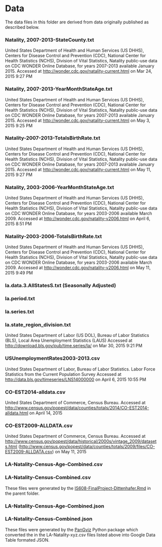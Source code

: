 # Data

The data files in this folder are derived from data originally published as described below.

### Natality, 2007-2013-StateCounty.txt
United States Department of Health and Human Services (US DHHS), Centers for Disease Control and Prevention
(CDC), National Center for Health Statistics (NCHS), Division of Vital Statistics, Natality public-use data on CDC
WONDER Online Database, for years 2007-2013 available January 2015. Accessed at http://wonder.cdc.gov/natality-current.html on Mar 24, 2015 9:27 PM

### Natality, 2007-2013-YearMonthStateAge.txt
United States Department of Health and Human Services (US DHHS), Centers for Disease Control and Prevention
(CDC), National Center for Health Statistics (NCHS), Division of Vital Statistics, Natality public-use data on CDC
WONDER Online Database, for years 2007-2013 available January 2015. Accessed at http://wonder.cdc.gov/natality-current.html on May 3, 2015 9:25 PM

### Natality-2007-2013-TotalsBirthRate.txt
United States Department of Health and Human Services (US DHHS), Centers for Disease Control and Prevention
(CDC), National Center for Health Statistics (NCHS), Division of Vital Statistics, Natality public-use data on CDC
WONDER Online Database, for years 2007-2013 available January 2015. Accessed at http://wonder.cdc.gov/natality-current.html on May 11, 2015 9:27 PM

### Natality, 2003-2006-YearMonthStateAge.txt
United States Department of Health and Human Services (US DHHS), Centers for Disease Control and Prevention
(CDC), National Center for Health Statistics (NCHS), Division of Vital Statistics, Natality public-use data on CDC
WONDER Online Database, for years 2003-2006 available March 2009. Accessed at http://wonder.cdc.gov/natality-v2006.html on April 6, 2015 8:51 PM

### Natality-2003-2006-TotalsBirthRate.txt
United States Department of Health and Human Services (US DHHS), Centers for Disease Control and Prevention
(CDC), National Center for Health Statistics (NCHS), Division of Vital Statistics, Natality public-use data on CDC
WONDER Online Database, for years 2003-2006 available March 2009. Accessed at http://wonder.cdc.gov/natality-v2006.html on May 11, 2015 9:49 PM

### la.data.3.AllStatesS.txt (Seasonally Adjusted)
### la.period.txt	
### la.series.txt
### la.state_region_division.txt
United States Department of Labor (US DOL), Bureau of Labor Statistics (BLS), Local Area Unemployment Statistics (LAUS)
Accessed at http://download.bls.gov/pub/time.series/la/  on Mar 30, 2015 9:21 PM

### USUnemploymentRates2003-2013.csv
United States Department of Labor, Bureau of Labor Statistics. Labor Force Statistics from the Current Population Survey
Accessed at http://data.bls.gov/timeseries/LNS14000000 on April 6, 2015 10:55 PM

### CO-EST2014-alldata.csv
United States Department of Commerce, Census Bureau.
Accessed at http://www.census.gov/popest/data/counties/totals/2014/CO-EST2014-alldata.html
on April 14, 2015

### CO-EST2009-ALLDATA.csv
United States Department of Commerce, Census Bureau.
Accessed at http://www.census.gov/popest/data/historical/2000s/vintage_2009/datasets.html
(http://www.census.gov/popest/data/counties/totals/2009/files/CO-EST2009-ALLDATA.csv)
on May 11, 2015

### LA-Natality-Census-Age-Combined.csv
### LA-Natality-Census-Combined.csv
These files were generated by the [IS608-FinalProject-Dittenhafer.Rmd](https://github.com/dwdii/IS608-VizAnalytics/blob/master/FinalProject/IS608-FinalProject-Dittenhafer.Rmd) in the parent folder.

### LA-Natality-Census-Age-Combined.json
### LA-Natality-Census-Combined.json
These files were generated by the [PanGviz](https://github.com/dwdii/PanGviz) Python package which converted the in the LA-Natality-xyz.csv files listed above into Google Data Table formated JSON.
